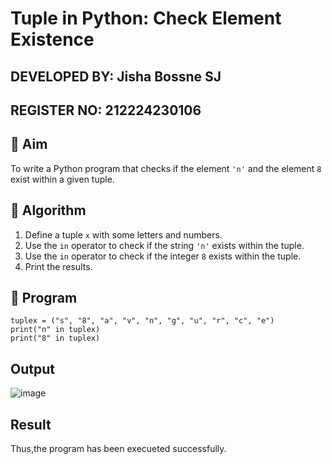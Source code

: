 # Tuple in Python: Check Element Existence
## DEVELOPED BY: Jisha Bossne SJ
## REGISTER NO: 212224230106
## 🎯 Aim
To write a Python program that checks if the element `'n'` and the element `8` exist within a given tuple.

## 🧠 Algorithm
1. Define a tuple `x` with some letters and numbers.
2. Use the `in` operator to check if the string `'n'` exists within the tuple.
3. Use the `in` operator to check if the integer `8` exists within the tuple.
4. Print the results.

## 🧾 Program
```
tuplex = ("s", "8", "a", "v", "n", "g", "u", "r", "c", "e")
print("n" in tuplex)
print("8" in tuplex)
```
## Output
![image](https://github.com/user-attachments/assets/e3b24727-c123-4954-a064-4a4387d0b231)

## Result
Thus,the program has been execueted successfully.
